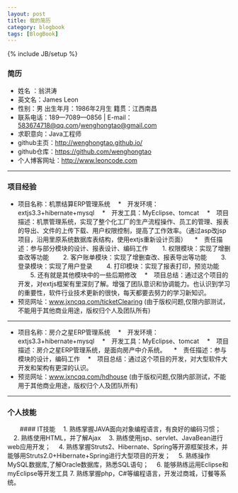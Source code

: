 ```yaml
---
layout: post
title: 我的简历
category: blogbook
tags: [BlogBook]
---
```

{% include JB/setup %}

### 简历

* 姓名  ：翁洪涛 
* 英文名：James Leon 
* 性别：男 出生年月：1986年2月生 籍贯：江西南昌 
* 联系电话：189—7089—0856 | E-mail：583674718@qq.com/wenghongtao@gmail.com
* 求职意向：Java工程师
* github主页：http://wenghongtao.github.io/
* github仓库：https://github.com/wenghongtao
* 个人博客网址：http://www.leoncode.com


------------

### 项目经验

 *  项目名称：机票结算ERP管理系统
　*　开发环境：extjs3.3+hibernate+mysql
　*　开发工具：MyEclipse、tomcat
　*　项目描述：机票管理系统，实现了整个化工厂的生产流程操作、员工的管理、报表的导出、文件的上传下载、用户权限控制，提高了工作效率。（通过asp改jsp项目，沿用里原系统数据库表结构，使用extjs重新设计页面）
　*　责任描述：参与部分模块的设计、报表设计、编码工作
　　1. 权限模块：实现了增删查改等功能
　　2. 客户账单模块：实现了增删查改、报表导出等功能
　　3. 登录模块：实现了用户登录
　　4. 打印模块：实现了报表打印，预览功能
　　5. 还有就是其他模块中的一些后期修改
　*　项目总结：通过这个项目的开发，对extjs框架有里深刻了解。增强了团队意识和协调能力。也认识到学习的重要性，软件行业技术更新的很快，每天都要去努力的学习新知识。
 *  预览网址：www.jxncqq.com/ticketClearing (由于版权问题,仅限内部测试，不能用于其他商业用途，版权归个人及团队所有)

------------

 *  项目名称：房介之星ERP管理系统
　*　开发环境：extjs3.3+hibernate+mysql
　*　开发工具：MyEclipse、tomcat
　*　项目描述：房介之星ERP管理系统，是面向房产中介系统。
　*　责任描述：参与模块的设计，编码工作
　*　项目总结：通过这个项目的开发，对大型软件大开发和架构有更深的认识。
 *  预览网址：www.jxncqq.com/hdhouse (由于版权问题,仅限内部测试，不能用于其他商业用途，版权归个人及团队所有)

------------

### 个人技能
　　#### IT技能
　1. 熟练掌握JAVA面向对象编程语言，有良好的编码习惯；
　2. 熟练使用HTML，并了解Ajax
　3. 熟练使用jsp、servlet、JavaBean进行web应用开发；
　4. 熟练掌握Struts2、Hibernate、Spring等开源框架技术，并能够用Struts2.0+Hibernate+Spring进行大型项目的开发；
　5. 熟练操作MySQL数据库,了解Oracle数据库，熟悉SQL语句；
　6. 能够熟练运用Eclipse和myEclipse等开发工具
 7. 熟练掌握php，C#等编程语言，开发过商城，订餐等系统。









